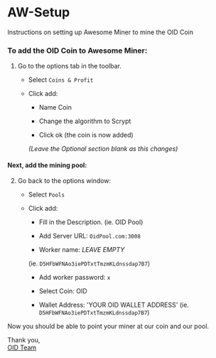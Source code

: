 # AW-Setup
Instructions on setting up Awesome Miner to mine the OID Coin

### To add the OID Coin to Awesome Miner:
1) Go to the options tab in the toolbar.

    * Select `Coins & Profit`

    * Click add:
  
      * Name Coin
    
      * Change the algorithm to Scrypt
    
      * Click ok (the coin is now added)
    
      *(Leave the Optional section blank as this changes)*
    
#### Next, add the mining pool:

2) Go back to the options window:

    * Select `Pools`
    
    * Click add:
    
      * Fill in the Description. (ie. OID Pool)
      
      * Add Server URL:  `OidPool.com:3008`
      
      * Worker name:  *LEAVE EMPTY* 
      
      (ie. `D5HFbWFNAo3iePDTxtTmzmKLdnssdap7B7`)
      
      * Add worker password:  `x`
      
      * Select Coin:  OID
      
      * Wallet Address:  'YOUR OID WALLET ADDRESS' (ie. `D5HFbWFNAo3iePDTxtTmzmKLdnssdap7B7`)
      
Now you should be able to point your miner at our coin and our pool.

Thank you,  
[OID Team](https://oid.life/)
